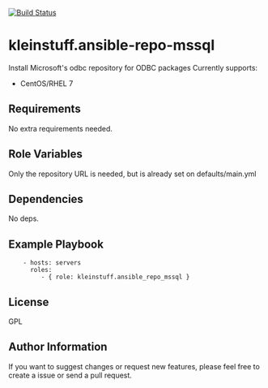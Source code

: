[![Build Status](https://travis-ci.org/kleinstuff/ansible-repo-mssql.png)](https://travis-ci.org/kleinstuff/ansible-repo-mssql)

kleinstuff.ansible-repo-mssql
=========

Install Microsoft's odbc repository for ODBC packages
Currently supports:
* CentOS/RHEL 7

Requirements
------------

No extra requirements needed.

Role Variables
--------------

Only the repository URL is needed, but is already set on defaults/main.yml


Dependencies
------------

No deps.

Example Playbook
----------------

```
    - hosts: servers
      roles:
         - { role: kleinstuff.ansible_repo_mssql }
```
License
-------

GPL

Author Information
------------------

If you want to suggest changes or request new features, please feel free to create a issue or send a pull request.
